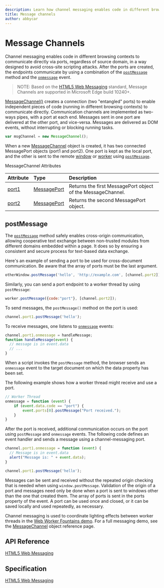 ```yaml
---
description: Learn how channel messaging enables code in different browsing contexts to communicate directly via ports, regardless of source domain, in a way designed to avoid cross-site scripting attacks.
title: Message channels
author: abbycar
---
```


# Message Channels

Channel messaging enables code in different browsing contexts to communicate directly via ports, regardless of source domain, in a way designed to avoid cross-site scripting attacks. After the ports are created, the endpoints communicate by using a combination of the [`postMessage`](https://msdn.microsoft.com/library/jj160614.aspx) method and the [`onmessage`](http://go.microsoft.com/fwlink/p/?LinkID=128221) event.

> NOTE: Based on the [HTML5 Web Messaging](https://html.spec.whatwg.org/multipage/comms.html#channel-messaging) standard, Message Channels are supported in Microsoft Edge build 10240+.


[MessageChannel()](https://msdn.microsoft.com/library/hh772432.aspx) creates a connection (two "entangled" ports) to enable independent pieces of code (running in different browsing contexts) to communicate directly. Communication channels are implemented as two-ways pipes, with a port at each end. Messages sent in one port are delivered at the other port, and vice-versa. Messages are delivered as DOM events, without interrupting or blocking running tasks.

```Javascript
var msgChannel = new MessageChannel();
```

When a new [MessageChannel](https://msdn.microsoft.com/library/hh772432.aspx) object is created, it has two connected MessagePort objects (port1 and port2). One port is kept as the local port, and the other is sent to the remote [window](https://msdn.microsoft.com/library/ms535873.aspx) or [worker](https://msdn.microsoft.com/library/hh772807.aspx) using [`postMessage`](https://msdn.microsoft.com/library/jj160614.aspx).

MessageChannel Attributes

Attribute | Type | Description
:------------ | :------------- | :-------------
[port1](https://msdn.microsoft.com/library/hh772437.aspx) | [MessagePort](https://msdn.microsoft.com/library/hh772450.aspx) | Returns the first MessagePort object of the MessageChannel.
[port2](https://msdn.microsoft.com/library/hh772440.aspx) | [MessagePort](https://msdn.microsoft.com/library/hh772450.aspx) | Returns the second MessagePort object.

## postMessage

The [`postMessage`](https://msdn.microsoft.com/library/jj160614.aspx) method safely enables cross-origin communication, allowing cooperative text exchange between non-trusted modules from different domains embedded within a page. It does so by ensuring a consistent and secure process for text-based data exchange.

Here's an example of sending a port to be used for cross-document communication. Be aware that the array of ports must be the last argument.

```Javascript
otherWindow.postMessage('hello', 'http://example.com', [channel.port2]);
```
Similarly, you can send a port endpoint to a worker thread by using `postMessage`:

```Javascript
worker.postMessage({code:"port"}, [channel.port2]);
```

To send messages, the `postMessage()` method on the port is used:

```Javascript
channel.port1.postMessage('hello');
```

To receive messages, one listens to [`onmessage`](http://go.microsoft.com/fwlink/p/?LinkID=128221) events:

```Javascript
channel.port1.onmessage = handleMessage;
function handleMessage(event) {
  // message is in event.data
  // ...
}
```
When a script invokes the `postMessage` method, the browser sends an `onmessage` event to the target document on which the data property has been set.

The following example shows how a worker thread might receive and use a port.

```Javascript
// Worker Thread
onmessage = function (event) {
    if (event.data.code == "port") {
        event.ports[0].postMessage("Port received.");
    }
}
```
After the port is received, additional communication occurs on the port using `postMessage` and `onmessage` events. The following code defines an event handler and sends a message using a channel-messaging port.

```Javascript
channel.port1.onmessage = function (event) {
  // Message is in event.data
  alert("Message is: " + event.data);
}

channel.port1.postMessage('hello');
```

Messages can be sent and received without the repeated origin checking that is needed when using `window.postMessage`. Validation of the origin of a port and messages need only be done when a port is sent to windows other than the one that created them. The array of ports is sent in the ports property of the event. A port can be used once and closed, or it can be saved locally and used repeatedly, as necessary.

Channel messaging is used to coordinate lighting effects between worker threads in the [Web Worker Fountains demo](https://testdrive-archive.azurewebsites.net/Graphics/WorkerFountains/Default.html). For a full messaging demo, see the [MessageChannel](http://go.microsoft.com/fwlink/p/?LinkID=233104) object reference page.


## API Reference

[HTML5 Web Messaging](https://msdn.microsoft.com/library/hh781494.aspx)

## Specification

[HTML5 Web Messaging](https://www.w3.org/TR/webmessaging/#channel-messaging)

